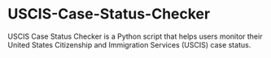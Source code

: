 # USCIS-Case-Status-Checker
USCIS Case Status Checker is a Python script that helps users monitor their United States Citizenship and Immigration Services (USCIS) case status. 
